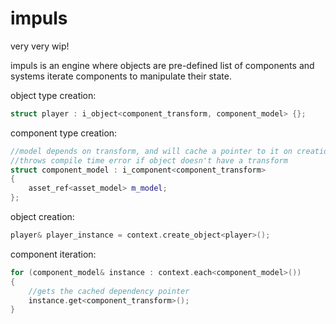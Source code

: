 # impuls
very very wip!

impuls is an engine where objects are pre-defined list of components and systems iterate components to manipulate their state.

object type creation:
```cpp
struct player : i_object<component_transform, component_model> {};
```

component type creation:
```cpp
//model depends on transform, and will cache a pointer to it on creation,
//throws compile time error if object doesn't have a transform
struct component_model : i_component<component_transform>
{
	asset_ref<asset_model> m_model;
};
```

object creation:
```cpp
player& player_instance = context.create_object<player>();
```

component iteration:
```cpp
for (component_model& instance : context.each<component_model>())
{
	//gets the cached dependency pointer
	instance.get<component_transform>();
}
```
